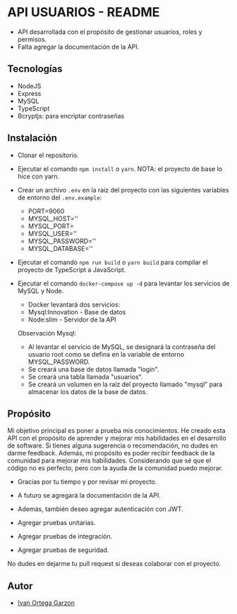 # API USUARIOS - README

- API desarrollada con el propósito de gestionar usuarios, roles y permisos.
- Falta agregar la documentación de la API.

## Tecnologías
- NodeJS
- Express
- MySQL
- TypeScript
- Bcryptjs: para encriptar contraseñas

## Instalación
- Clonar el repositorio.
- Ejecutar el comando `npm install` o `yarn`. NOTA: el proyecto de base lo hice con yarn.
- Crear un archivo `.env` en la raíz del proyecto con las siguientes variables de entorno del `.env.example`:
  - PORT=9060
  - MYSQL_HOST=''
  - MYSQL_PORT=
  - MYSQL_USER=''
  - MYSQL_PASSWORD=''
  - MYSQL_DATABASE=''

- Ejecutar el comando `npm run build` o `yarn build` para compilar el proyecto de TypeScript a JavaScript.
- Ejecutar el comando `docker-compose up -d` para levantar los servicios de MySQL y Node.
  - Docker levantará dos servicios:
  - Mysql:Innovation - Base de datos
  - Node:slim - Servidor de la API
  
  Observación Mysql: 
  - Al levantar el servicio de MySQL, se designará la contraseña del usuario root como se defina en la variable de entorno MYSQL_PASSWORD.
  - Se creará una base de datos llamada "login".
  - Se creará una tabla llamada "usuarios".
  - Se creará un volumen en la raíz del proyecto llamado "mysql" para almacenar los datos de la base de datos.

## Propósito

Mi objetivo principal es poner a prueba mis conocimientos. He creado esta API con el propósito de aprender y mejorar mis habilidades en el desarrollo de software. Si tienes alguna sugerencia o recomendación, no dudes en darme feedback. Además, mi propósito es poder recibir feedback de la comunidad para mejorar mis habilidades. Considerando que sé que el código no es perfecto, pero con la ayuda de la comunidad puedo mejorar. 

- Gracias por tu tiempo y por revisar mi proyecto.

- A futuro se agregará la documentación de la API.
- Además, también deseo agregar autenticación con JWT.
- Agregar pruebas unitarias.
- Agregar pruebas de integración.
- Agregar pruebas de seguridad.

No dudes en dejarme tu pull request si deseas colaborar con el proyecto.

## Autor
- [Ivan Ortega Garzon](IvanOrtega_97@hotmail.com)
